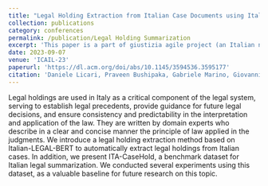 ```yaml
---
title: "Legal Holding Extraction from Italian Case Documents using Italian-LEGAL-BERT Text Summarization"
collection: publications
category: conferences
permalink: /publication/Legal Holding Summarization
excerpt: 'This paper is a part of giustizia agile project (an Italian nation wide project to fasten the Judicial system using AI. In this paper we provide a novel legal holding documents summarization technique with Italian-LEGAL-BERT. The paper was accepted to 19th Internation Conference on AI and Law (ICAIL '23) '
date: 2023-09-07
venue: 'ICAIL-23'
paperurl: 'https://dl.acm.org/doi/abs/10.1145/3594536.3595177'
citation: 'Daniele Licari, Praveen Bushipaka, Gabriele Marino, Giovanni Comandé, Tommaso Cucinotta'
---
```


Legal holdings are used in Italy as a critical component of the legal system, serving to establish legal precedents, provide guidance for future legal decisions, and ensure consistency and predictability in the interpretation and application of the law. They are written by domain experts who describe in a clear and concise manner the principle of law applied in the judgments.
We introduce a legal holding extraction method based on Italian-LEGAL-BERT to automatically extract legal holdings from Italian cases. In addition, we present ITA-CaseHold, a benchmark dataset for Italian legal summarization. We conducted several experiments using this dataset, as a valuable baseline for future research on this topic.




